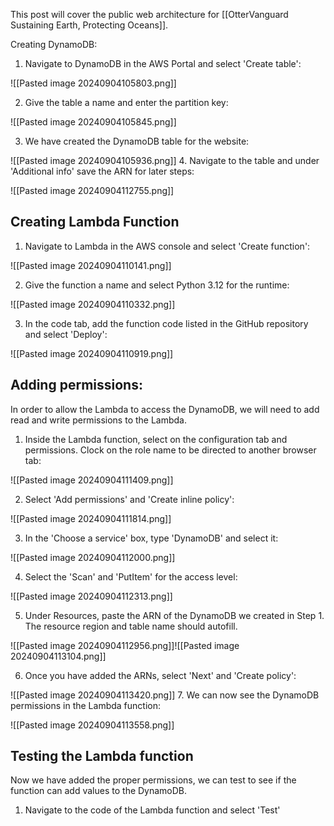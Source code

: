 This post will cover the public web architecture for [[OtterVanguard Sustaining Earth, Protecting Oceans]].

Creating DynamoDB:
1. Navigate to DynamoDB in the AWS Portal and select 'Create table':

![[Pasted image 20240904105803.png]]

2. Give the table a name and enter the partition key:

![[Pasted image 20240904105845.png]]

3. We have created the DynamoDB table for the website:

![[Pasted image 20240904105936.png]]
4. Navigate to the table and under 'Additional info' save the ARN for later steps:

![[Pasted image 20240904112755.png]]

## Creating Lambda Function
1. Navigate to Lambda in the AWS console and select 'Create function':

![[Pasted image 20240904110141.png]]

2. Give the function a name and select Python 3.12 for the runtime:

![[Pasted image 20240904110332.png]]

3. In the code tab, add the function code listed in the GitHub repository and select 'Deploy':

![[Pasted image 20240904110919.png]]

## Adding permissions:

In order to allow the Lambda to access the DynamoDB, we will need to add read and write permissions to the Lambda.

1. Inside the Lambda function, select on the configuration tab and permissions. Clock on the role name to be directed to another browser tab:

![[Pasted image 20240904111409.png]]

2. Select 'Add permissions' and 'Create inline policy':

![[Pasted image 20240904111814.png]]

3. In the 'Choose a service' box, type 'DynamoDB' and select it:

![[Pasted image 20240904112000.png]]

4. Select the 'Scan' and 'PutItem' for the access level:

![[Pasted image 20240904112313.png]]

5. Under Resources, paste the ARN of the DynamoDB we created in Step 1. The resource region and table name should autofill. 

![[Pasted image 20240904112956.png]]![[Pasted image 20240904113104.png]]

6. Once you have added the ARNs, select 'Next' and 'Create policy':

![[Pasted image 20240904113420.png]]
7. We can now see the DynamoDB permissions in the Lambda function:

![[Pasted image 20240904113558.png]]


## Testing the Lambda function
Now we have added the proper permissions, we can test to see if the function can add values to the DynamoDB.

1. Navigate to the code of the Lambda function and select 'Test'
